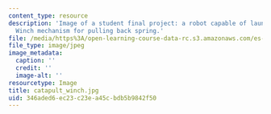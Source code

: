 ```yaml
---
content_type: resource
description: 'Image of a student final project: a robot capable of launching a projectile.
  Winch mechanism for pulling back spring.'
file: /media/https%3A/open-learning-course-data-rc.s3.amazonaws.com/es-293-lego-robotics-spring-2007/346aded6ec23c23ea45cbdb5b9842f50_catapult_winch.jpg
file_type: image/jpeg
image_metadata:
  caption: ''
  credit: ''
  image-alt: ''
resourcetype: Image
title: catapult_winch.jpg
uid: 346aded6-ec23-c23e-a45c-bdb5b9842f50
---
```

